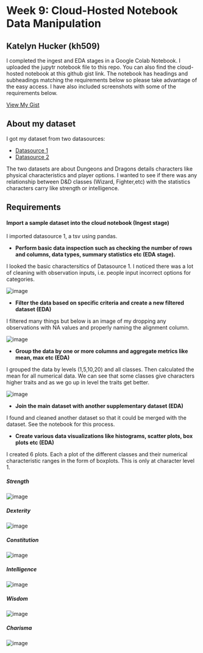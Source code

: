 # Week 9: Cloud-Hosted Notebook Data Manipulation
## Katelyn Hucker (kh509)

I completed the ingest and EDA stages in a Google Colab Notebook. I uploaded the jupytr notebook file to this repo. You can also find the cloud-hosted notebook at this github gist link. The notebook has headings and subheadings matching the requirements below so please take advantage of the easy access. I have also included screenshots with some of the requirements below. 

[View My Gist]([https://gist.github.com/username/gistID](https://gist.github.com/katelyn-hucker/7b9ad413b72e37174db966409d46e061))

## About my dataset

I got my dataset from two datasources:
- [Datasource 1](https://github.com/oganm/dnddata)
- [Datasource 2](https://www.kaggle.com/datasets/andrewabeles/dnd-stats)

The two datasets are about Dungeons and Dragons details characters like physical characteristics and player options. I wanted to see if there was any relationship between D&D classes (Wizard, Fighter,etc) with the statistics characters carry like strength or intelligence. 

## Requirements

#### Import a sample dataset into the cloud notebook (Ingest stage)

I imported datasource 1, a tsv using pandas. 

- **Perform basic data inspection such as checking the number of rows and columns, data types, summary statistics etc (EDA stage).**

I looked the basic charactersitics of Datasource 1. I noticed there was a lot of cleaning with observation inputs, i.e. people input incorrect options for categories. 

![image](https://github.com/nogibjj/kh509_miniproject9/assets/143521756/0203de66-b9e8-446f-af28-2e2d95ed8e2e)

- **Filter the data based on specific criteria and create a new filtered dataset (EDA)**

I filtered many things but below is an image of my dropping any observations with NA values and properly naming the alignment column.

![image](https://github.com/nogibjj/kh509_miniproject9/assets/143521756/b5f6fcb4-1708-4135-b178-2f093e8d37b9)

- **Group the data by one or more columns and aggregate metrics like mean, max etc (EDA)**

I grouped the data by levels (1,5,10,20) and all classes. Then calculated the mean for all numerical data. We can see that some classes give characters higher traits and as we go up in level the  traits get better. 

![image](https://github.com/nogibjj/kh509_miniproject9/assets/143521756/7976165d-a73c-4943-936a-6ba2ba07a991)

- **Join the main dataset with another supplementary dataset (EDA)**

I found and cleaned another dataset so that it could be merged with the dataset. See the notebook for this process. 

- **Create various data visualizations like histograms, scatter plots, box plots etc (EDA)**

I created 6 plots. Each a plot of the different classes and their numerical characteristic ranges in the form of boxplots. This is only at character level 1. 

##### Strength
![image](https://github.com/nogibjj/kh509_miniproject9/assets/143521756/ca659bd6-ddd3-4a2c-9ad5-4fe3ae9602ac)

##### Dexterity
![image](https://github.com/nogibjj/kh509_miniproject9/assets/143521756/078ff6af-5b40-432a-95f6-b04b71de9ffa)

##### Constitution
![image](https://github.com/nogibjj/kh509_miniproject9/assets/143521756/1f33a1e3-ba7d-466d-9936-31bdc57e0d67)

##### Intelligence
![image](https://github.com/nogibjj/kh509_miniproject9/assets/143521756/23770468-942a-472b-acd2-68e2a01bca35)

##### Wisdom
![image](https://github.com/nogibjj/kh509_miniproject9/assets/143521756/d3552cec-e1af-484c-b148-37236dc9d6a8)

##### Charisma
![image](https://github.com/nogibjj/kh509_miniproject9/assets/143521756/4e961531-6adc-456c-b123-09f1a117ce52)


